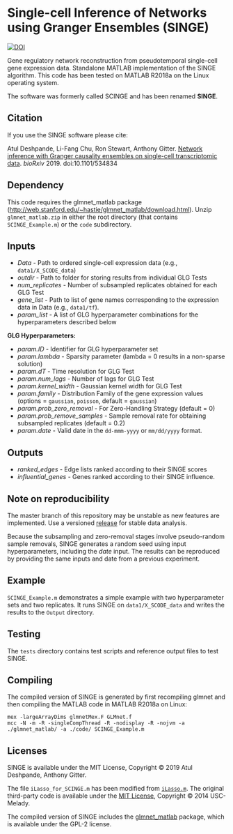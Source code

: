 # Single-cell Inference of Networks using Granger Ensembles (SINGE)

[![DOI](https://zenodo.org/badge/DOI/10.5281/zenodo.2549817.svg)](https://doi.org/10.5281/zenodo.2549817)

Gene regulatory network reconstruction from pseudotemporal single-cell gene expression data.
Standalone MATLAB implementation of the SINGE algorithm.
This code has been tested on MATLAB R2018a on the Linux operating system.

The software was formerly called SCINGE and has been renamed **SINGE**.

## Citation

If you use the SINGE software please cite:

Atul Deshpande, Li-Fang Chu, Ron Stewart, Anthony Gitter.
[Network inference with Granger causality ensembles on single-cell transcriptomic data](https://doi.org/10.1101/534834).
*bioRxiv* 2019. doi:10.1101/534834

## Dependency
This code requires the glmnet_matlab package (http://web.stanford.edu/~hastie/glmnet_matlab/download.html).
Unzip `glmnet_matlab.zip` in either the root directory (that contains `SCINGE_Example.m`) or the `code` subdirectory.

## Inputs
- *Data* - Path to ordered single-cell expression data (e.g., `data1/X_SCODE_data`)
- *outdir* - Path to folder for storing results from individual GLG Tests
- *num_replicates* - Number of subsampled replicates obtained for each GLG Test
- *gene_list* - Path to list of gene names corresponding to the expression data in Data (e.g., `data1/tf`).
- *param_list* - A list of GLG hyperparameter combinations for the hyperparameters described below

**GLG Hyperparameters:**
- *param.ID* - Identifier for GLG hyperparameter set
- *param.lambda* - Sparsity parameter (lambda = 0 results in a non-sparse solution)
- *param.dT* - Time resolution for GLG Test
- *param.num_lags* - Number of lags for GLG Test
- *param.kernel_width* - Gaussian kernel width for GLG Test
- *param.family* - Distribution Family of the gene expression values (options = `gaussian`, `poisson`, default = `gaussian`)
- *param.prob_zero_removal* - For Zero-Handling Strategy (default = 0)
- *param.prob_remove_samples* - Sample removal rate for obtaining subsampled replicates (default = 0.2)
- *param.date* - Valid date in the `dd-mmm-yyyy` or `mm/dd/yyyy` format. 

## Outputs
- *ranked_edges* - Edge lists ranked according to their SINGE scores
- *influential_genes* - Genes ranked according to their SINGE influence.

## Note on reproducibility
The master branch of this repository may be unstable as new features are implemented.
Use a versioned [release](https://github.com/gitter-lab/SINGE/releases) for stable data analysis.

Because the subsampling and zero-removal stages involve pseudo-random sample removals, SINGE generates a random seed using input hyperparameters, including the *date* input.
The results can be reproduced by providing the same inputs and date from a previous experiment.

## Example
`SCINGE_Example.m` demonstrates a simple example with two hyperparameter sets and two replicates.
It runs SINGE on `data1/X_SCODE_data` and writes the results to the `Output` directory.

## Testing
The `tests` directory contains test scripts and reference output files to test SINGE.

## Compiling
The compiled version of SINGE is generated by first recompiling glmnet and then compiling the MATLAB code in MATLAB R2018a on Linux:
```
mex -largeArrayDims glmnetMex.F GLMnet.f
mcc -N -m -R -singleCompThread -R -nodisplay -R -nojvm -a ./glmnet_matlab/ -a ./code/ SCINGE_Example.m
```

## Licenses
SINGE is available under the MIT License, Copyright © 2019 Atul Deshpande, Anthony Gitter.

The file `iLasso_for_SCINGE.m` has been modified from [`iLasso.m`](https://github.com/USC-Melady/Granger-causality/blob/a6c76003f9534a99bb66163510d6d84a00189afa/iLasso.m).
The original third-party code is available under the [MIT License](https://github.com/USC-Melady/Granger-causality/blob/a6c76003f9534a99bb66163510d6d84a00189afa/LICENSE), Copyright © 2014 USC-Melady.

The compiled version of SINGE includes the [glmnet_matlab](http://web.stanford.edu/~hastie/glmnet_matlab/index.html) package, which is available under the GPL-2 license.
